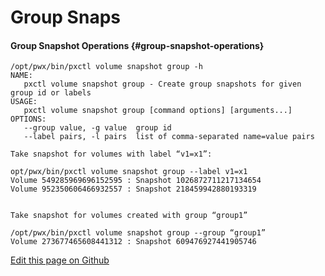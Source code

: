 # Group Snaps

#### Group Snapshot Operations {#group-snapshot-operations}

```text
/opt/pwx/bin/pxctl volume snapshot group -h
NAME:
   pxctl volume snapshot group - Create group snapshots for given group id or labels
USAGE:
   pxctl volume snapshot group [command options] [arguments...]
OPTIONS:
   --group value, -g value  group id
   --label pairs, -l pairs  list of comma-separated name=value pairs

Take snapshot for volumes with label “v1=x1”:

opt/pwx/bin/pxctl volume snapshot group --label v1=x1
Volume 549285969696152595 : Snapshot 1026872711217134654
Volume 952350606466932557 : Snapshot 218459942880193319


Take snapshot for volumes created with group “group1”

/opt/pwx/bin/pxctl volume snapshot group --group “group1”
Volume 273677465608441312 : Snapshot 609476927441905746

```

[Edit this page on Github](https://github.com/portworx/px-docs/blob/gh-pages/control/groupsnap.md)  


